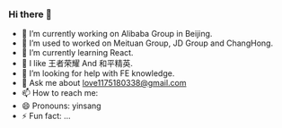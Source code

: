 ### Hi there 👋
- 🔭 I’m currently working on Alibaba Group in Beijing.
- 🔭 I’m used to worked on Meituan Group, JD Group and ChangHong.
- 🌱 I’m currently learning React.
- 👯 I like 王者荣耀 And 和平精英.
- 🤔 I’m looking for help with FE knowledge.
- 💬 Ask me about love1175180338@gmail.com
- 📫 How to reach me: 
- 😄 Pronouns: yinsang
- ⚡ Fun fact: ...
